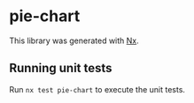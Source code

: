 # pie-chart

This library was generated with [Nx](https://nx.dev).

## Running unit tests

Run `nx test pie-chart` to execute the unit tests.
